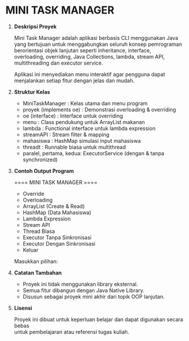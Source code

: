 # MINI TASK MANAGER

1. **Deskripsi Proyek**

   Mini Task Manager adalah aplikasi berbasis CLI menggunakan Java  
   yang bertujuan untuk menggabungkan seluruh konsep pemrograman  
   berorientasi objek lanjutan seperti inheritance, interface,  
   overloading, overriding, Java Collections, lambda, stream API,  
   multithreading dan executor service.

   Aplikasi ini menyediakan menu interaktif agar pengguna dapat  
   menjalankan setiap fitur dengan jelas dan mudah.

2. **Struktur Kelas**

   - MiniTaskManager         : Kelas utama dan menu program  
   - proyek (implements oe)  : Demonstrasi overloading & overriding  
   - oe (interface)          : Interface untuk overriding  
   - menu                    : Class pendukung untuk ArrayList makanan  
   - lambda                  : Functional interface untuk lambda expression  
   - streamAPI               : Stream filter & mapping  
   - mahasiswa               : HashMap simulasi input mahasiswa  
   - threadt                 : Runnable biasa untuk multithread  
   - paralel, pertama, kedua: ExecutorService (dengan & tanpa synchronized)

3. **Contoh Output Program**

     ==== MINI TASK MANAGER ====
     - Override  
     - Overloading  
     - ArrayList (Create & Read)  
     - HashMap (Data Mahasiswa)  
     - Lambda Expression  
     - Stream API  
     - Thread Biasa  
     - Executor Tanpa Sinkronisasi  
     - Executor Dengan Sinkronisasi  
     - Keluar  

     Masukkan pilihan:

4. **Catatan Tambahan**

   - Proyek ini tidak menggunakan library eksternal.  
   - Semua fitur dibangun dengan Java Native Library. 
   - Disusun sebagai proyek mini akhir dari topik OOP lanjutan.

5. **Lisensi**

   Proyek ini dibuat untuk keperluan belajar dan dapat digunakan secara bebas  
   untuk pembelajaran atau referensi tugas kuliah.

